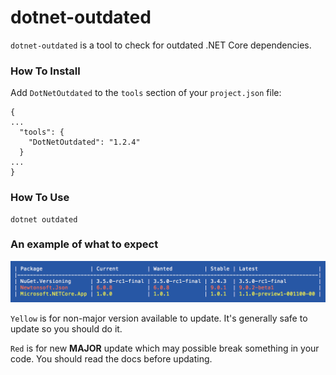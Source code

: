 dotnet-outdated
===

`dotnet-outdated` is a tool to check for outdated .NET Core dependencies.

### How To Install

Add `DotNetOutdated` to the `tools` section of your `project.json` file:

```
{
...
  "tools": {
    "DotNetOutdated": "1.2.4"
  }
...
}
```

### How To Use

```
dotnet outdated
```

### An example of what to expect

![](demo.png)

`Yellow` is for non-major version available to update. It's generally safe to update so you should do it.

`Red` is for new **MAJOR** update which may possible break something in your code. You should read the docs before updating.